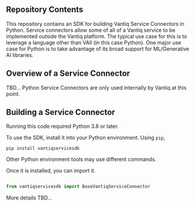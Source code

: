 ## Repository Contents

This repository contains an SDK for building Vantiq Service Connectors in Python. Service connectors allow some of all
of a Vantiq service to be implemented outside the Vantiq platform.  The typical use case for this is to leverage a language other than VAIl (in this case Python).  One major use case for Python is to take advantage of its broad support for ML/Generative AI libraries.

## Overview of a Service Connector

TBD...   Python Service Connectors are only used internally by Vantiq at this point.

## Building a Service Connector

Running this code required Python 3.8 or later.

To use the SDK, install it into your Python environment.  Using `pip`, 

```commandline
pip install vantiqservicesdk
```

Other Python environment tools may use different commands.

Once it is installed, you can import it.

```python

from vantiqservicesdk import BaseVantiqServiceConnector
```

More details TBD...

